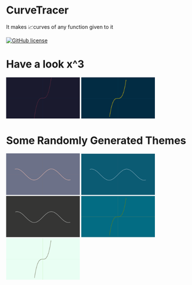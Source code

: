 # CurveTracer
It makes 📈curves of any function given to it  

[![GitHub license](https://img.shields.io/github/license/AshwinSolanki76/CurveTracer)](https://github.com/AshwinSolanki76/CurveTracer/blob/main/LICENSE)

# Have a look x^3
<!-- ![Xcube](/Photos/XcubeDark.png) -->
<img src="Photos/XcubeDark.png" alt="Dark" width="200"/> <img src="Photos/XcubeDarkAndYellow.png" alt="DarkAndYellow" width="200"/>



# Some Randomly Generated Themes
<img src="Photos/ran (1).png" alt="DarkAndYellow" width="200"/> <img src="Photos/ran (2).png" alt="DarkAndYellow" width="200"/> <img src="Photos/ran (3).png" alt="DarkAndYellow" width="200"/> <img src="Photos/ran (4).png" alt="DarkAndYellow" width="200"/> <img src="Photos/ran (5).png" alt="DarkAndYellow" width="200"/>